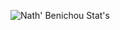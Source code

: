 ![Nath' Benichou Stat's](https://github-readme-stats.vercel.app/api?username=Golem97&show_icons=true&theme=dark)
